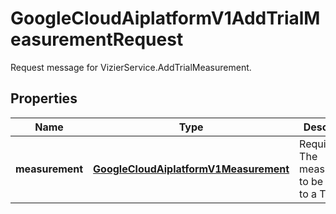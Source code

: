 

# GoogleCloudAiplatformV1AddTrialMeasurementRequest

Request message for VizierService.AddTrialMeasurement.

## Properties

| Name | Type | Description | Notes |
|------------ | ------------- | ------------- | -------------|
|**measurement** | [**GoogleCloudAiplatformV1Measurement**](GoogleCloudAiplatformV1Measurement.md) | Required. The measurement to be added to a Trial. |  [optional] |



